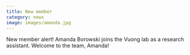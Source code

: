 ```yaml
---
title: New member
category: news
image: images/amanda.jpg
---
```


<i class="fas fa-exclamation-triangle"></i> New member alert! <i class="fas fa-exclamation-triangle"></i> Amanda Borowski joins the Vuong lab as a research assistant. Welcome to the team, Amanda!
<br>
<br>